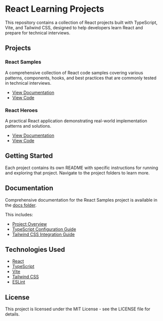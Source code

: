 # React Learning Projects

This repository contains a collection of React projects built with TypeScript, Vite, and Tailwind CSS, designed to help developers learn React and prepare for technical interviews.

## Projects

### React Samples

A comprehensive collection of React code samples covering various patterns, components, hooks, and best practices that are commonly tested in technical interviews.

- [View Documentation](./react-samples/docs/README.md)
- [View Code](./react-samples)

### React Heroes

A practical React application demonstrating real-world implementation patterns and solutions.

- [View Documentation](./react-heroes/README.md)
- [View Code](./react-heroes)

## Getting Started

Each project contains its own README with specific instructions for running and exploring that project. Navigate to the project folders to learn more.

## Documentation

Comprehensive documentation for the React Samples project is available in the [docs folder](./react-samples/docs/).

This includes:

- [Project Overview](./react-samples/docs/README.md)
- [TypeScript Configuration Guide](./react-samples/docs/typescript-configuration.md)
- [Tailwind CSS Integration Guide](./react-samples/docs/tailwind-configuration.md)

## Technologies Used

- [React](https://reactjs.org/)
- [TypeScript](https://www.typescriptlang.org/)
- [Vite](https://vitejs.dev/)
- [Tailwind CSS](https://tailwindcss.com/)
- [ESLint](https://eslint.org/)

## License

This project is licensed under the MIT License - see the LICENSE file for details.

